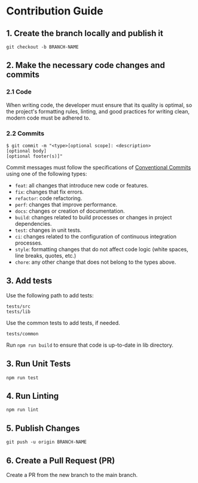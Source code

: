 # Contribution Guide

## 1. Create the branch locally and publish it

    git checkout -b BRANCH-NAME

## 2. Make the necessary code changes and commits

### 2.1 Code

When writing code, the developer must ensure that its quality is optimal, so the project's formatting rules, linting,
and good practices for writing clean, modern code must be adhered to.

### 2.2 Commits

```shell
$ git commit -m "<type>[optional scope]: <description>
[optional body]
[optional footer(s)]"
```

Commit messages must follow the specifications of [Conventional Commits](https://www.conventionalcommits.org/en/v1.0.0/)
using one of the following types:

- `feat`: all changes that introduce new code or features.
- `fix`: changes that fix errors.
- `refactor`: code refactoring.
- `perf`: changes that improve performance.
- `docs`: changes or creation of documentation.
- `build`: changes related to build processes or changes in project dependencies.
- `test`: changes in unit tests.
- `ci`: changes related to the configuration of continuous integration processes.
- `style`: formatting changes that do not affect code logic (white spaces, line breaks, quotes, etc.)
- `chore`: any other change that does not belong to the types above.

## 3. Add tests

Use the following path to add tests:

    tests/src
    tests/lib

Use the common tests to add tests, if needed.

    tests/common

Run `npm run build` to ensure that code is up-to-date in lib directory.

## 3. Run Unit Tests

    npm run test

## 4. Run Linting

    npm run lint

## 5. Publish Changes

    git push -u origin BRANCH-NAME

## 6. Create a Pull Request (PR)

Create a PR from the new branch to the main branch.
